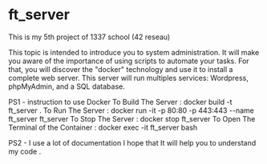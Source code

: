 # ft_server 
This is my 5th project of 1337 school (42 reseau)

This topic is intended to introduce you to system administration. It will make you aware
of the importance of using scripts to automate your tasks. For that, you will discover
the "docker" technology and use it to install a complete web server. This server will run
multiples services: Wordpress, phpMyAdmin, and a SQL database.

PS1 - instruction to use Docker
    To Build The Server : docker build -t ft_server . 
    To Run The Server : docker run -it -p 80:80 -p 443:443 --name ft_server ft_server
    To Stop The Server : docker stop ft_server
    To Open The Terminal of the Container : docker exec -it ft_server bash           
    
PS2 - I use a lot of documentation I hope that It will help you to understand my code .
